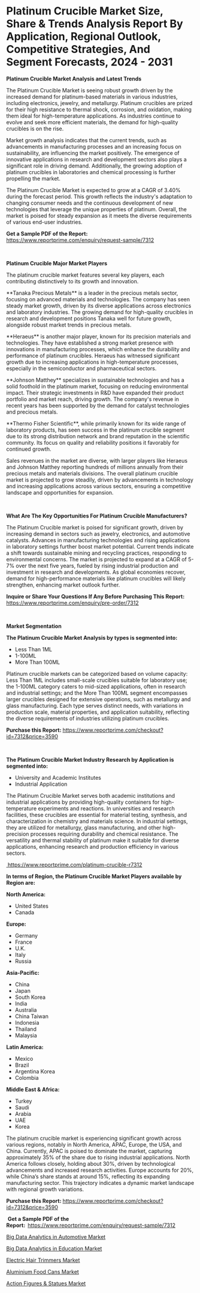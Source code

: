 <p><h1>Platinum Crucible Market Size, Share & Trends Analysis Report By Application, Regional Outlook, Competitive Strategies, And Segment Forecasts, 2024 - 2031</h1></p><p><strong>Platinum Crucible Market Analysis and Latest Trends</strong></p>
<p><p>The Platinum Crucible Market is seeing robust growth driven by the increased demand for platinum-based materials in various industries, including electronics, jewelry, and metallurgy. Platinum crucibles are prized for their high resistance to thermal shock, corrosion, and oxidation, making them ideal for high-temperature applications. As industries continue to evolve and seek more efficient materials, the demand for high-quality crucibles is on the rise.</p><p>Market growth analysis indicates that the current trends, such as advancements in manufacturing processes and an increasing focus on sustainability, are influencing the market positively. The emergence of innovative applications in research and development sectors also plays a significant role in driving demand. Additionally, the growing adoption of platinum crucibles in laboratories and chemical processing is further propelling the market.</p><p>The Platinum Crucible Market is expected to grow at a CAGR of 3.40% during the forecast period. This growth reflects the industry's adaptation to changing consumer needs and the continuous development of new technologies that leverage the unique properties of platinum. Overall, the market is poised for steady expansion as it meets the diverse requirements of various end-user industries.</p></p>
<p><strong>Get a Sample PDF of the Report:&nbsp;</strong> <a href="https://www.reportprime.com/enquiry/request-sample/7312?utm_campaign=120&utm_medium=2&utm_source=Github&utm_content=ia&utm_term=15112024&utm_id=platinum-crucible">https://www.reportprime.com/enquiry/request-sample/7312</a></p>
<p>&nbsp;</p>
<p><strong>Platinum Crucible Major Market Players</strong></p>
<p><p>The platinum crucible market features several key players, each contributing distinctively to its growth and innovation. </p><p>**Tanaka Precious Metals** is a leader in the precious metals sector, focusing on advanced materials and technologies. The company has seen steady market growth, driven by its diverse applications across electronics and laboratory industries. The growing demand for high-quality crucibles in research and development positions Tanaka well for future growth, alongside robust market trends in precious metals.</p><p>**Heraeus** is another major player, known for its precision materials and technologies. They have established a strong market presence with innovations in manufacturing processes, which enhance the durability and performance of platinum crucibles. Heraeus has witnessed significant growth due to increasing applications in high-temperature processes, especially in the semiconductor and pharmaceutical sectors.</p><p>**Johnson Matthey** specializes in sustainable technologies and has a solid foothold in the platinum market, focusing on reducing environmental impact. Their strategic investments in R&D have expanded their product portfolio and market reach, driving growth. The company's revenue in recent years has been supported by the demand for catalyst technologies and precious metals.</p><p>**Thermo Fisher Scientific**, while primarily known for its wide range of laboratory products, has seen success in the platinum crucible segment due to its strong distribution network and brand reputation in the scientific community. Its focus on quality and reliability positions it favorably for continued growth.</p><p>Sales revenues in the market are diverse, with larger players like Heraeus and Johnson Matthey reporting hundreds of millions annually from their precious metals and materials divisions. The overall platinum crucible market is projected to grow steadily, driven by advancements in technology and increasing applications across various sectors, ensuring a competitive landscape and opportunities for expansion.</p></p>
<p>&nbsp;</p>
<p><strong>What Are The Key Opportunities For Platinum Crucible Manufacturers?</strong></p>
<p><p>The Platinum Crucible market is poised for significant growth, driven by increasing demand in sectors such as jewelry, electronics, and automotive catalysts. Advances in manufacturing technologies and rising applications in laboratory settings further boost market potential. Current trends indicate a shift towards sustainable mining and recycling practices, responding to environmental concerns. The market is projected to expand at a CAGR of 5-7% over the next five years, fueled by rising industrial production and investment in research and developments. As global economies recover, demand for high-performance materials like platinum crucibles will likely strengthen, enhancing market outlook further.</p></p>
<p><strong>Inquire or Share Your Questions If Any Before Purchasing This Report:</strong> <a href="https://www.reportprime.com/enquiry/pre-order/7312?utm_campaign=120&utm_medium=2&utm_source=Github&utm_content=ia&utm_term=15112024&utm_id=platinum-crucible">https://www.reportprime.com/enquiry/pre-order/7312</a></p>
<p>&nbsp;</p>
<p><strong>Market Segmentation</strong></p>
<p><strong>The Platinum Crucible Market Analysis by types is segmented into:</strong></p>
<p><ul><li>Less Than 1ML</li><li>1-100ML</li><li>More Than 100ML</li></ul></p>
<p><p>Platinum crucible markets can be categorized based on volume capacity: Less Than 1ML includes small-scale crucibles suitable for laboratory use; the 1-100ML category caters to mid-sized applications, often in research and industrial settings; and the More Than 100ML segment encompasses larger crucibles designed for extensive operations, such as metallurgy and glass manufacturing. Each type serves distinct needs, with variations in production scale, material properties, and application suitability, reflecting the diverse requirements of industries utilizing platinum crucibles.</p></p>
<p><strong>Purchase this Report:&nbsp;</strong><a href="https://www.reportprime.com/checkout?id=7312&price=3590&utm_campaign=120&utm_medium=2&utm_source=Github&utm_content=ia&utm_term=15112024&utm_id=platinum-crucible">https://www.reportprime.com/checkout?id=7312&price=3590</a></p>
<p>&nbsp;</p>
<p><strong>The Platinum Crucible Market Industry Research by Application is segmented into:</strong></p>
<p><ul><li>University and Academic Institutes</li><li>Industrial Application</li></ul></p>
<p><p>The Platinum Crucible Market serves both academic institutions and industrial applications by providing high-quality containers for high-temperature experiments and reactions. In universities and research facilities, these crucibles are essential for material testing, synthesis, and characterization in chemistry and materials science. In industrial settings, they are utilized for metallurgy, glass manufacturing, and other high-precision processes requiring durability and chemical resistance. The versatility and thermal stability of platinum make it suitable for diverse applications, enhancing research and production efficiency in various sectors.</p></p>
<p><a href="https://www.reportprime.com/platinum-crucible-r7312?utm_campaign=120&utm_medium=2&utm_source=Github&utm_content=ia&utm_term=15112024&utm_id=platinum-crucible">&nbsp;https://www.reportprime.com/platinum-crucible-r7312</a></p>
<p><strong>In terms of Region, the Platinum Crucible Market Players available by Region are:</strong></p>
<p>
    <p> <strong> North America: </strong>
        <ul>
            <li>United States</li>
            <li>Canada</li>
        </ul>
        </p> 
    <p> <strong> Europe: </strong>
        <ul>
            <li>Germany</li>
            <li>France</li>
            <li>U.K.</li>
            <li>Italy</li>
            <li>Russia</li>
        </ul>
        </p> 
    <p> <strong> Asia-Pacific: </strong>
        <ul>
            <li>China</li>
            <li>Japan</li>
            <li>South Korea</li>
            <li>India</li>
            <li>Australia</li>
            <li>China Taiwan</li>
            <li>Indonesia</li>
            <li>Thailand</li>
            <li>Malaysia</li>
        </ul>
        </p> 
    <p> <strong> Latin America: </strong>
        <ul>
            <li>Mexico</li>
            <li>Brazil</li>
            <li>Argentina Korea</li>
            <li>Colombia</li>
        </ul>
        </p> 
    <p> <strong> Middle East & Africa: </strong>
        <ul>
            <li>Turkey</li>
            <li>Saudi</li>
            <li>Arabia</li>
            <li>UAE</li>
            <li>Korea</li>
        </ul>
    </p>
    </p>
<p><p>The platinum crucible market is experiencing significant growth across various regions, notably in North America, APAC, Europe, the USA, and China. Currently, APAC is poised to dominate the market, capturing approximately 35% of the share due to rising industrial applications. North America follows closely, holding about 30%, driven by technological advancements and increased research activities. Europe accounts for 20%, while China’s share stands at around 15%, reflecting its expanding manufacturing sector. This trajectory indicates a dynamic market landscape with regional growth variations.</p></p>
<p><strong>Purchase this Report: </strong><a href="https://www.reportprime.com/checkout?id=7312&price=3590&utm_campaign=120&utm_medium=2&utm_source=Github&utm_content=ia&utm_term=15112024&utm_id=platinum-crucible">https://www.reportprime.com/checkout?id=7312&price=3590</a></p>
<p>&nbsp;<strong>Get a Sample PDF of the Report:&nbsp;&nbsp;</strong><a href="https://www.reportprime.com/enquiry/request-sample/7312?utm_campaign=120&utm_medium=2&utm_source=Github&utm_content=ia&utm_term=15112024&utm_id=platinum-crucible">https://www.reportprime.com/enquiry/request-sample/7312</a></p>
<p><strong></strong></p>
<p><p><a href="https://issuu.com/reportprime-2/docs/big-data-analytics-in-automotive-ma_b04fb4c9413a47?utm_campaign=120&utm_medium=2&utm_source=Github&utm_content=ia&utm_term=15112024&utm_id=platinum-crucible">Big Data Analytics in Automotive Market</a></p><p><a href="https://issuu.com/reportprime-2/docs/big-data-analytics-in-education-mar_1bb86639b6647c?utm_campaign=120&utm_medium=2&utm_source=Github&utm_content=ia&utm_term=15112024&utm_id=platinum-crucible">Big Data Analytics in Education Market</a></p><p><a href="https://www.linkedin.com/pulse/global-electric-hair-trimmers-market-exploring-share-pueec?utm_campaign=120&utm_medium=2&utm_source=Github&utm_content=ia&utm_term=15112024&utm_id=platinum-crucible">Electric Hair Trimmers Market</a></p><p><a href="https://www.linkedin.com/pulse/aluminium-food-cans-market-evolution-regional-adaptations-ocjgc?utm_campaign=120&utm_medium=2&utm_source=Github&utm_content=ia&utm_term=15112024&utm_id=platinum-crucible">Aluminium Food Cans Market</a></p><p><a href="https://www.linkedin.com/pulse/future-ready-strategic-insights-global-action-figures-statues-ahsic?utm_campaign=120&utm_medium=2&utm_source=Github&utm_content=ia&utm_term=15112024&utm_id=platinum-crucible">Action Figures & Statues Market</a></p></p>